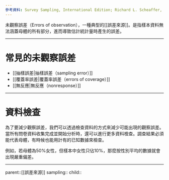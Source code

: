 ```yaml
---
參考資料: Survey Sampling, International Edition; Richard L. Scheaffer, William Mendenhall. III, R. Lyman Ott, Kenneth G. Gerow
---
```

未觀察誤差（Errors of observation），一種典型的[[誤差來源]]。是指樣本資料無法涵蓋母體的所有部分，進而導致估計統計量時產生的誤差。
- - -
# 常見的未觀察誤差
- [[抽樣誤差|抽樣誤差（sampling error）]]
- [[覆蓋率誤差|覆蓋率誤差（errors of coverage）]]
- [[無反應|無反應（nonresponse）]]
- - -
# 資料檢查
為了要減少觀察誤差，我們可以透過檢查資料的方式來減少可能出現的觀察誤差。
當所有問卷資料收集完成並開始分析時，還可以進行更多資料檢查。調查結果必須能代表母體，有時候也能用計有的已知數據來檢查。

例如，若母體為50%女性，但樣本中女性只佔10%，那麼按性別平均的數據就會出現嚴重偏差。
- - -
parent::[[誤差來源]]
sampling::
child::